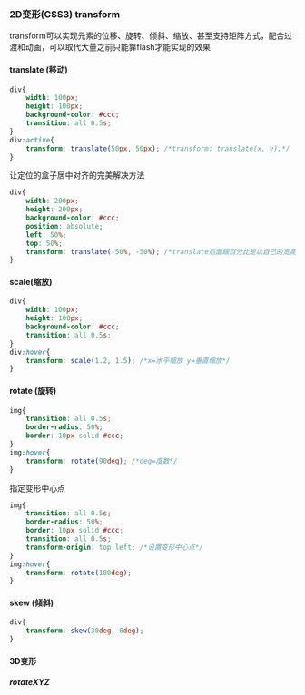 ### 2D变形(CSS3) transform

transform可以实现元素的位移、旋转、倾斜、缩放、甚至支持矩阵方式，配合过渡和动画，可以取代大量之前只能靠flash才能实现的效果

#### translate (移动)

```css
div{
    width: 100px;
    height: 100px;
    background-color: #ccc;
    transition: all 0.5s;
}
div:active{
    transform: translate(50px, 50px); /*transform: translate(x, y);*/
}
```

让定位的盒子居中对齐的完美解决方法

```css
div{
    width: 200px;
    height: 200px;
    background-color: #ccc;
    position: absolute;
    left: 50%;
    top: 50%;
    transform: translate(-50%, -50%); /*translate后面跟百分比是以自己的宽高来进行计算*/
}
```



#### scale(缩放)

```css
div{
    width: 100px;
    height: 100px;
    background-color: #ccc;
    transition: all 0.5s;
}
div:hover{
    transform: scale(1.2, 1.5); /*x=水平缩放 y=垂直缩放*/
}
```



#### rotate (旋转)

```css
img{
    transition: all 0.5s;
    border-radius: 50%;
    border: 10px solid #ccc;
}
img:hover{
    transform: rotate(90deg); /*deg=度数*/
}
```

指定变形中心点

```css
img{
    transition: all 0.5s;
    border-radius: 50%;
    border: 10px solid #ccc;
    transition: all 0.5s;
    transform-origin: top left; /*设置变形中心点*/
}
img:hover{
    transform: rotate(180deg);
}
```



#### skew (倾斜)

```css
div{
    transform: skew(30deg, 0deg);
}
```



#### 3D变形

##### rotateXYZ

